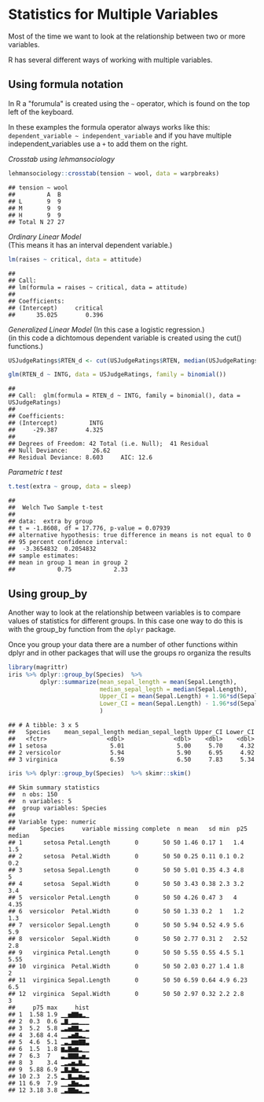 # Statistics for Multiple Variables

Most of the time we want to look at the relationship between two or more variables.

R has several different ways of working with multiple variables. 

## Using formula notation

In R a "forumula" is created using the `~`  operator, which is found on the top left of the keyboard. 

In these examples the formula operator always works like this:
`dependent_variable ~ independent_variable` 
and if you have multiple independent_variables use a `+` to add them on the right.

*Crosstab using lehmansociology*

```r
lehmansociology::crosstab(tension ~ wool, data = warpbreaks)
```

```
## tension ~ wool
##         A  B 
## L       9  9 
## M       9  9 
## H       9  9 
## Total N 27 27
```

*Ordinary Linear Model*  
(This means it has an interval dependent variable.)


```r
lm(raises ~ critical, data = attitude)
```

```
## 
## Call:
## lm(formula = raises ~ critical, data = attitude)
## 
## Coefficients:
## (Intercept)     critical  
##      35.025        0.396
```

*Generalized Linear Model*
(In this case a logistic regression.)  
(in this code a dichtomous dependent variable is created using the cut() functions.)  


```r
USJudgeRatings$RTEN_d <- cut(USJudgeRatings$RTEN, median(USJudgeRatings$RTEN))

glm(RTEN_d ~ INTG, data = USJudgeRatings, family = binomial())
```

```
## 
## Call:  glm(formula = RTEN_d ~ INTG, family = binomial(), data = USJudgeRatings)
## 
## Coefficients:
## (Intercept)         INTG  
##     -29.387        4.325  
## 
## Degrees of Freedom: 42 Total (i.e. Null);  41 Residual
## Null Deviance:	    26.62 
## Residual Deviance: 8.603 	AIC: 12.6
```

*Parametric t test*

```r
t.test(extra ~ group, data = sleep)
```

```
## 
## 	Welch Two Sample t-test
## 
## data:  extra by group
## t = -1.8608, df = 17.776, p-value = 0.07939
## alternative hypothesis: true difference in means is not equal to 0
## 95 percent confidence interval:
##  -3.3654832  0.2054832
## sample estimates:
## mean in group 1 mean in group 2 
##            0.75            2.33
```



## Using group_by 

Another way to look at the relationship between variables is to compare values of statistics for different groups.  In this case
one way to do this is with the group_by function from the `dplyr` package. 

Once you group your data there are a number of other functions within dplyr and in other packages that will use the groups
ro organiza the results


```r
library(magrittr)
iris %>% dplyr::group_by(Species)  %>%
         dplyr::summarize(mean_sepal_length = mean(Sepal.Length),
                          median_sepal_legth = median(Sepal.Length),
                          Upper_CI = mean(Sepal.Length) + 1.96*sd(Sepal.Length),
                          Lower_CI = mean(Sepal.Length) - 1.96*sd(Sepal.Length)
                          )
```

```
## # A tibble: 3 x 5
##   Species    mean_sepal_length median_sepal_legth Upper_CI Lower_CI
##   <fctr>                 <dbl>              <dbl>    <dbl>    <dbl>
## 1 setosa                  5.01               5.00     5.70     4.32
## 2 versicolor              5.94               5.90     6.95     4.92
## 3 virginica               6.59               6.50     7.83     5.34
```


```r
iris %>% dplyr::group_by(Species)  %>% skimr::skim()
```

```
## Skim summary statistics
##  n obs: 150 
##  n variables: 5 
##  group variables: Species 
## 
## Variable type: numeric 
##       Species     variable missing complete  n mean   sd min  p25 median
## 1      setosa Petal.Length       0       50 50 1.46 0.17 1   1.4    1.5 
## 2      setosa  Petal.Width       0       50 50 0.25 0.11 0.1 0.2    0.2 
## 3      setosa Sepal.Length       0       50 50 5.01 0.35 4.3 4.8    5   
## 4      setosa  Sepal.Width       0       50 50 3.43 0.38 2.3 3.2    3.4 
## 5  versicolor Petal.Length       0       50 50 4.26 0.47 3   4      4.35
## 6  versicolor  Petal.Width       0       50 50 1.33 0.2  1   1.2    1.3 
## 7  versicolor Sepal.Length       0       50 50 5.94 0.52 4.9 5.6    5.9 
## 8  versicolor  Sepal.Width       0       50 50 2.77 0.31 2   2.52   2.8 
## 9   virginica Petal.Length       0       50 50 5.55 0.55 4.5 5.1    5.55
## 10  virginica  Petal.Width       0       50 50 2.03 0.27 1.4 1.8    2   
## 11  virginica Sepal.Length       0       50 50 6.59 0.64 4.9 6.23   6.5 
## 12  virginica  Sepal.Width       0       50 50 2.97 0.32 2.2 2.8    3   
##     p75 max     hist
## 1  1.58 1.9 ▁▁▅▇▇▅▂▁
## 2  0.3  0.6 ▂▇▁▂▂▁▁▁
## 3  5.2  5.8 ▂▃▅▇▇▃▁▂
## 4  3.68 4.4 ▁▁▃▅▇▃▂▁
## 5  4.6  5.1 ▁▃▂▆▆▇▇▃
## 6  1.5  1.8 ▆▃▇▅▆▂▁▁
## 7  6.3  7   ▃▂▇▇▇▃▅▂
## 8  3    3.4 ▁▂▃▅▃▇▃▁
## 9  5.88 6.9 ▂▇▃▇▅▂▁▂
## 10 2.3  2.5 ▂▁▇▃▃▆▅▃
## 11 6.9  7.9 ▁▁▃▇▅▃▂▃
## 12 3.18 3.8 ▁▃▇▇▅▃▁▂
```



